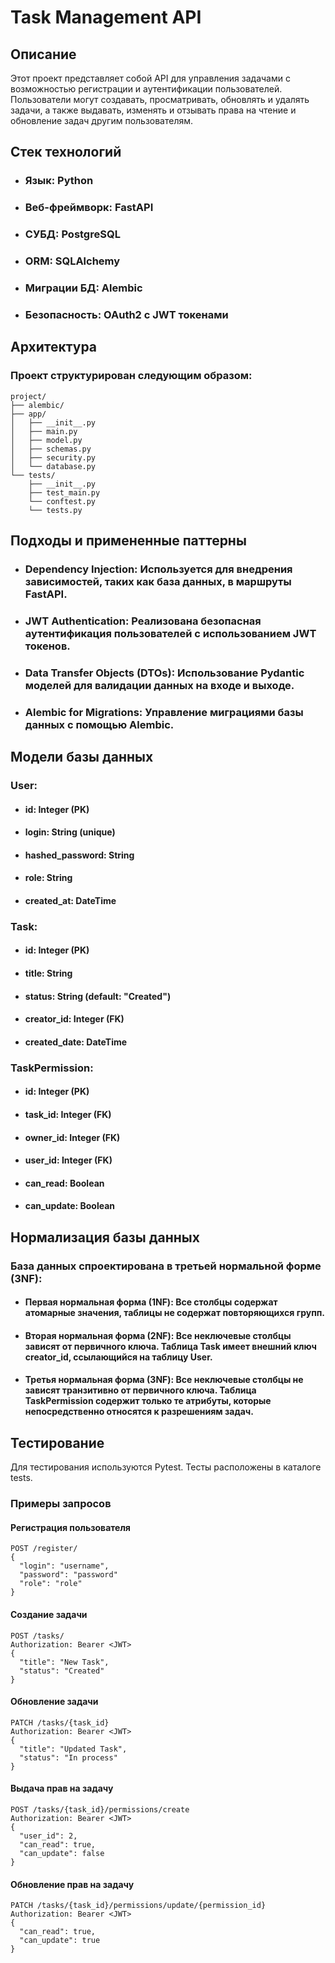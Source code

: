 
# Task Management API
## Описание
Этот проект представляет собой API для управления задачами с возможностью регистрации и аутентификации пользователей. Пользователи могут создавать, просматривать, обновлять и удалять задачи, а также выдавать, изменять и отзывать права на чтение и обновление задач другим пользователям.

## Стек технологий
* ### Язык: Python
* ###   Веб-фреймворк: FastAPI
* ###  СУБД: PostgreSQL
* ###   ORM: SQLAlchemy
* ###   Миграции БД: Alembic
* ###   Безопасность: OAuth2 с JWT токенами

## Архитектура
### Проект структурирован следующим образом:


```
project/
├── alembic/
├── app/
│   ├── __init__.py
│   ├── main.py
│   ├── model.py
│   ├── schemas.py
│   ├── security.py
│   └── database.py
└── tests/
    ├── __init__.py
    ├── test_main.py
    └── conftest.py
    └── tests.py
```
## Подходы и примененные паттерны
* ###  Dependency Injection: Используется для внедрения зависимостей, таких как база данных, в маршруты FastAPI.
* ###   JWT Authentication: Реализована безопасная аутентификация пользователей с использованием JWT токенов.
* ###   Data Transfer Objects (DTOs): Использование Pydantic моделей для валидации данных на входе и выходе.
* ###   Alembic for Migrations: Управление миграциями базы данных с помощью Alembic.

## Модели базы данных

### User:
* #### id: Integer (PK)
* #### login: String (unique)
* #### hashed_password: String
* #### role: String
* #### created_at: DateTime

### Task:
* #### id: Integer (PK)
* #### title: String
* #### status: String (default: "Created")
* #### creator_id: Integer (FK)
* #### created_date: DateTime

### TaskPermission:
* #### id: Integer (PK)
* #### task_id: Integer (FK)
* #### owner_id: Integer (FK)
* #### user_id: Integer (FK)
* #### can_read: Boolean
* #### can_update: Boolean

## Нормализация базы данных
### База данных спроектирована в третьей нормальной форме (3NF):
* #### Первая нормальная форма (1NF): Все столбцы содержат атомарные значения, таблицы не содержат повторяющихся групп.
* #### Вторая нормальная форма (2NF): Все неключевые столбцы зависят от первичного ключа. Таблица Task имеет внешний ключ creator_id, ссылающийся на таблицу User.
* #### Третья нормальная форма (3NF): Все неключевые столбцы не зависят транзитивно от первичного ключа. Таблица TaskPermission содержит только те атрибуты, которые непосредственно относятся к разрешениям задач.


## Тестирование
Для тестирования используются Pytest. Тесты расположены в каталоге tests.

### Примеры запросов
#### Регистрация пользователя

```
POST /register/
{
  "login": "username",
  "password": "password"
  "role": "role"
}
```

#### Создание задачи

```
POST /tasks/
Authorization: Bearer <JWT>
{
  "title": "New Task",
  "status": "Created"
}
```

#### Обновление задачи


```
PATCH /tasks/{task_id}
Authorization: Bearer <JWT>
{
  "title": "Updated Task",
  "status": "In process"
}
```

#### Выдача прав на задачу

```
POST /tasks/{task_id}/permissions/create
Authorization: Bearer <JWT>
{
  "user_id": 2,
  "can_read": true,
  "can_update": false
}
```

#### Обновление прав на задачу

```
PATCH /tasks/{task_id}/permissions/update/{permission_id}
Authorization: Bearer <JWT>
{
  "can_read": true,
  "can_update": true
}
```